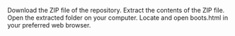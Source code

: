 Download the ZIP file of the repository.
Extract the contents of the ZIP file.
Open the extracted folder on your computer.
Locate and open boots.html in your preferred web browser.
